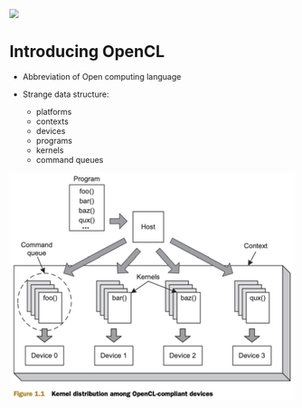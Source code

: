 [<img src= "https://upload.wikimedia.org/wikipedia/commons/thumb/4/4d/OpenCL_logo.svg/1200px-OpenCL_logo.svg.png" width=522 alignment="center">]()

# Introducing OpenCL

- Abbreviation of Open computing language

- Strange data structure:

  - platforms
  - contexts
  - devices
  - programs
  - kernels
  - command queues

[<img src= "images/F1_1.png" width="522">]()


